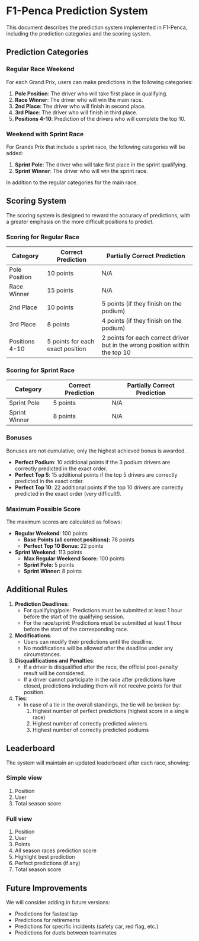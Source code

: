 # F1-Penca Prediction System

This document describes the prediction system implemented in F1-Penca, including the prediction categories and the scoring system.

## Prediction Categories

### Regular Race Weekend

For each Grand Prix, users can make predictions in the following categories:

1.  **Pole Position**: The driver who will take first place in qualifying.
2.  **Race Winner**: The driver who will win the main race.
3.  **2nd Place**: The driver who will finish in second place.
4.  **3rd Place**: The driver who will finish in third place.
5.  **Positions 4-10**: Prediction of the drivers who will complete the top 10.

### Weekend with Sprint Race

For Grands Prix that include a sprint race, the following categories will be added:

1.  **Sprint Pole**: The driver who will take first place in the sprint qualifying.
2.  **Sprint Winner**: The driver who will win the sprint race.

In addition to the regular categories for the main race.

## Scoring System

The scoring system is designed to reward the accuracy of predictions, with a greater emphasis on the more difficult positions to predict.

### Scoring for Regular Race

| Category | Correct Prediction | Partially Correct Prediction |
| --- | --- | --- |
| Pole Position | 10 points | N/A |
| Race Winner | 15 points | N/A |
| 2nd Place | 10 points | 5 points (if they finish on the podium) |
| 3rd Place | 8 points | 4 points (if they finish on the podium) |
| Positions 4-10 | 5 points for each exact position | 2 points for each correct driver but in the wrong position within the top 10 |

### Scoring for Sprint Race

| Category | Correct Prediction | Partially Correct Prediction |
| --- | --- | --- |
| Sprint Pole | 5 points | N/A |
| Sprint Winner | 8 points | N/A |

### Bonuses

Bonuses are not cumulative; only the highest achieved bonus is awarded.

*   **Perfect Podium**: 10 additional points if the 3 podium drivers are correctly predicted in the exact order.
*   **Perfect Top 5**: 15 additional points if the top 5 drivers are correctly predicted in the exact order.
*   **Perfect Top 10**: 22 additional points if the top 10 drivers are correctly predicted in the exact order (very difficult!).

### Maximum Possible Score

The maximum scores are calculated as follows:

*   **Regular Weekend**: 100 points
    *   **Base Points (all correct positions):** 78 points
    *   **Perfect Top 10 Bonus:** 22 points
*   **Sprint Weekend**: 113 points
    *   **Max Regular Weekend Score:** 100 points
    *   **Sprint Pole:** 5 points
    *   **Sprint Winner:** 8 points

## Additional Rules

1.  **Prediction Deadlines**:
    *   For qualifying/pole: Predictions must be submitted at least 1 hour before the start of the qualifying session.
    *   For the race/sprint: Predictions must be submitted at least 1 hour before the start of the corresponding race.
2.  **Modifications**:
    *   Users can modify their predictions until the deadline.
    *   No modifications will be allowed after the deadline under any circumstances.
3.  **Disqualifications and Penalties**:
    *   If a driver is disqualified after the race, the official post-penalty result will be considered.
    *   If a driver cannot participate in the race after predictions have closed, predictions including them will not receive points for that position.
4.  **Ties**:
    *   In case of a tie in the overall standings, the tie will be broken by:
        1.  Highest number of perfect predictions (highest score in a single race)
        2.  Highest number of correctly predicted winners
        3.  Highest number of correctly predicted podiums

## Leaderboard

The system will maintain an updated leaderboard after each race, showing:

### Simple view

1.  Position
2.  User
3.  Total season score

### Full view

1.  Position
2.  User
3.  Points
4.  All season races prediction score
5.  Highlight best prediction
6.  Perfect predictions (if any)
7.  Total season score

## Future Improvements

We will consider adding in future versions:

*   Predictions for fastest lap
*   Predictions for retirements
*   Predictions for specific incidents (safety car, red flag, etc.)
*   Predictions for duels between teammates
